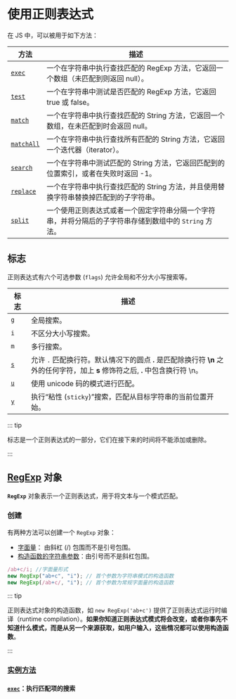# 使用正则表达式

在 JS 中，可以被用于如下方法：

| 方法                                                         | 描述                                                         |
| ------------------------------------------------------------ | ------------------------------------------------------------ |
| [`exec`](https://developer.mozilla.org/zh-CN/docs/Web/JavaScript/Reference/Global_Objects/RegExp/exec) | 一个在字符串中执行查找匹配的 RegExp 方法，它返回一个数组（未匹配到则返回 null）。 |
| [`test`](https://developer.mozilla.org/zh-CN/docs/Web/JavaScript/Reference/Global_Objects/RegExp/test) | 一个在字符串中测试是否匹配的 RegExp 方法，它返回 true 或 false。 |
| [`match`](https://developer.mozilla.org/zh-CN/docs/Web/JavaScript/Reference/Global_Objects/String/match) | 一个在字符串中执行查找匹配的 String 方法，它返回一个数组，在未匹配到时会返回 null。 |
| [`matchAll`](https://developer.mozilla.org/zh-CN/docs/Web/JavaScript/Reference/Global_Objects/String/matchAll) | 一个在字符串中执行查找所有匹配的 String 方法，它返回一个迭代器（iterator）。 |
| [`search`](https://developer.mozilla.org/zh-CN/docs/Web/JavaScript/Reference/Global_Objects/String/search) | 一个在字符串中测试匹配的 String 方法，它返回匹配到的位置索引，或者在失败时返回 -1。 |
| [`replace`](https://developer.mozilla.org/zh-CN/docs/Web/JavaScript/Reference/Global_Objects/String/replace) | 一个在字符串中执行查找匹配的 String 方法，并且使用替换字符串替换掉匹配到的子字符串。 |
| [`split`](https://developer.mozilla.org/zh-CN/docs/Web/JavaScript/Reference/Global_Objects/String/split) | 一个使用正则表达式或者一个固定字符串分隔一个字符串，并将分隔后的子字符串存储到数组中的 `String` 方法。 |

## 标志

正则表达式有六个可选参数 (`flags`) 允许全局和不分大小写搜索等。

| <div style="width: 30px">标志</div>                          | 描述                                                         |
| ------------------------------------------------------------ | ------------------------------------------------------------ |
| `g`                                                          | 全局搜索。                                                   |
| `i`                                                          | 不区分大小写搜索。                                           |
| `m`                                                          | 多行搜索。                                                   |
| [`s`](https://es6.ruanyifeng.com/#docs/regex#s-%E4%BF%AE%E9%A5%B0%E7%AC%A6%EF%BC%9AdotAll-%E6%A8%A1%E5%BC%8F) | 允许 `.` 匹配换行符。默认情况下的圆点 **.** 是匹配除换行符 **\n** 之外的任何字符，加上 **s** 修饰符之后, **.** 中包含换行符 \n。 |
| [`u`](https://es6.ruanyifeng.com/#docs/regex#u-%E4%BF%AE%E9%A5%B0%E7%AC%A6) | 使用 unicode 码的模式进行匹配。                              |
| [`y`](https://es6.ruanyifeng.com/#docs/regex#y-%E4%BF%AE%E9%A5%B0%E7%AC%A6) | 执行“粘性 (`sticky`)”搜索，匹配从目标字符串的当前位置开始。  |

::: tip

标志是一个正则表达式的一部分，它们在接下来的时间将不能添加或删除。

:::

## [RegExp](https://developer.mozilla.org/zh-CN/docs/Web/JavaScript/Reference/Global_Objects/RegExp) 对象

**`RegExp`** 对象表示一个正则表达式，用于将文本与一个模式匹配。

### 创建

有两种方法可以创建一个 `RegExp` 对象：

* [字面量](https://developer.mozilla.org/zh-CN/docs/Web/JavaScript/Reference/Global_Objects/RegExp#字面量)： 由斜杠 (/) 包围而不是引号包围。
* [构造函数的字符串参数](https://developer.mozilla.org/zh-CN/docs/Web/JavaScript/Reference/Global_Objects/RegExp#构造函数的字符串参数)：由引号而不是斜杠包围。

```js
/ab+c/i; //字面量形式
new RegExp("ab+c", "i"); // 首个参数为字符串模式的构造函数
new RegExp(/ab+c/, "i"); // 首个参数为常规字面量的构造函数
```

::: tip

正则表达式对象的构造函数，如 `new RegExp('ab+c')` 提供了正则表达式运行时编译（runtime compilation）。**如果你知道正则表达式模式将会改变，或者你事先不知道什么模式，而是从另一个来源获取，如用户输入，这些情况都可以使用构造函数**。

:::

### [实例方法](https://developer.mozilla.org/zh-CN/docs/Web/JavaScript/Reference/Global_Objects/RegExp#实例方法)

#### [`exec`](https://developer.mozilla.org/zh-CN/docs/Web/JavaScript/Reference/Global_Objects/RegExp/exec)：执行匹配项的搜索











